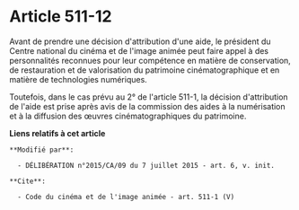 # Article 511-12

Avant de prendre une décision d'attribution d'une aide, le président du Centre national du cinéma et de l'image animée peut
faire appel à des personnalités reconnues pour leur compétence en matière de conservation, de restauration et de valorisation
du patrimoine cinématographique et en matière de technologies numériques. 

Toutefois, dans le cas prévu au 2° de l'article 511-1, la décision d'attribution de l'aide est prise après avis de la
commission des aides à la numérisation et à la diffusion des œuvres cinématographiques du patrimoine.

**Liens relatifs à cet article**

	**Modifié par**:

	  - DÉLIBÉRATION n°2015/CA/09 du 7 juillet 2015 - art. 6, v. init.

	**Cite**:

	  - Code du cinéma et de l'image animée - art. 511-1 (V)
